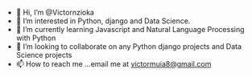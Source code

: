 - 👋 Hi, I’m @Victornzioka
- 👀 I’m interested in Python, django and Data Science.
- 🌱 I’m currently learning Javascript and Natural Language Processing with Python
- 💞️ I’m looking to collaborate on any Python django projects and Data Science projects
- 📫 How to reach me ...email me at victormuia8@gmail.com

<!---
Victornzioka/Victornzioka is a ✨ special ✨ repository because its `README.md` (this file) appears on your GitHub profile.
You can click the Preview link to take a look at your changes.
--->
